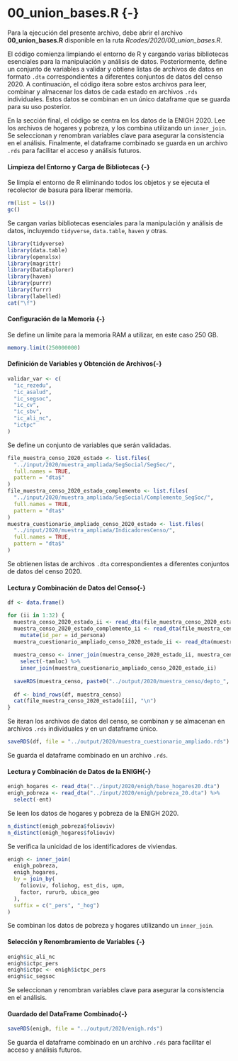 # 00_union_bases.R {-}



Para la ejecución del presente archivo, debe abrir el archivo **00_union_bases.R** disponible en la ruta *Rcodes/2020/00_union_bases.R*.

El código comienza limpiando el entorno de R y cargando varias bibliotecas esenciales para la manipulación y análisis de datos. Posteriormente, define un conjunto de variables a validar y obtiene listas de archivos de datos en formato `.dta` correspondientes a diferentes conjuntos de datos del censo 2020. A continuación, el código itera sobre estos archivos para leer, combinar y almacenar los datos de cada estado en archivos `.rds` individuales. Estos datos se combinan en un único dataframe que se guarda para su uso posterior.

En la sección final, el código se centra en los datos de la ENIGH 2020. Lee los archivos de hogares y pobreza, y los combina utilizando un `inner_join`. Se seleccionan y renombran variables clave para asegurar la consistencia en el análisis. Finalmente, el dataframe combinado se guarda en un archivo `.rds` para facilitar el acceso y análisis futuros.



#### Limpieza del Entorno y Carga de Bibliotecas {-}

Se limpia el entorno de R eliminando todos los objetos y se ejecuta el recolector de basura para liberar memoria.


``` r
rm(list = ls())
gc()
```

Se cargan varias bibliotecas esenciales para la manipulación y análisis de datos, incluyendo `tidyverse`, `data.table`, `haven` y otras.


``` r
library(tidyverse)
library(data.table)
library(openxlsx)
library(magrittr)
library(DataExplorer)
library(haven)
library(purrr)
library(furrr)
library(labelled)
cat("\f")
```


#### Configuración de la Memoria {-}
Se define un límite para la memoria RAM a utilizar, en este caso 250 GB.


``` r
memory.limit(250000000)
```


#### Definición de Variables y Obtención de Archivos{-}


``` r
validar_var <- c(
  "ic_rezedu",
  "ic_asalud",
  "ic_segsoc",
  "ic_cv",
  "ic_sbv",
  "ic_ali_nc",
  "ictpc"
)
```
Se define un conjunto de variables que serán validadas.


``` r
file_muestra_censo_2020_estado <- list.files(
  "../input/2020/muestra_ampliada/SegSocial/SegSoc/",
  full.names = TRUE,
  pattern = "dta$"
)
file_muestra_censo_2020_estado_complemento <- list.files(
  "../input/2020/muestra_ampliada/SegSocial/Complemento_SegSoc/",
  full.names = TRUE,
  pattern = "dta$"
)
muestra_cuestionario_ampliado_censo_2020_estado <- list.files(
  "../input/2020/muestra_ampliada/IndicadoresCenso/",
  full.names = TRUE,
  pattern = "dta$"
)
```
Se obtienen listas de archivos `.dta` correspondientes a diferentes conjuntos de datos del censo 2020.

#### Lectura y Combinación de Datos del Censo{-}


``` r
df <- data.frame()

for (ii in 1:32) {
  muestra_censo_2020_estado_ii <- read_dta(file_muestra_censo_2020_estado[ii])
  muestra_censo_2020_estado_complemento_ii <- read_dta(file_muestra_censo_2020_estado_complemento[ii]) %>%
    mutate(id_per = id_persona)
  muestra_cuestionario_ampliado_censo_2020_estado_ii <- read_dta(muestra_cuestionario_ampliado_censo_2020_estado[ii])
  
  muestra_censo <- inner_join(muestra_censo_2020_estado_ii, muestra_censo_2020_estado_complemento_ii) %>%
    select(-tamloc) %>%
    inner_join(muestra_cuestionario_ampliado_censo_2020_estado_ii)
  
  saveRDS(muestra_censo, paste0("../output/2020/muestra_censo/depto_", ii, ".rds"))
  
  df <- bind_rows(df, muestra_censo)
  cat(file_muestra_censo_2020_estado[ii], "\n")
}
```
Se iteran los archivos de datos del censo, se combinan y se almacenan en archivos `.rds` individuales y en un dataframe único.


``` r
saveRDS(df, file = "../output/2020/muestra_cuestionario_ampliado.rds")
```
Se guarda el dataframe combinado en un archivo `.rds`.



#### Lectura y Combinación de Datos de la ENIGH{-}


``` r
enigh_hogares <- read_dta("../input/2020/enigh/base_hogares20.dta")
enigh_pobreza <- read_dta("../input/2020/enigh/pobreza_20.dta") %>% 
  select(-ent)
```
Se leen los datos de hogares y pobreza de la ENIGH 2020.


``` r
n_distinct(enigh_pobreza$folioviv)
n_distinct(enigh_hogares$folioviv)
```
Se verifica la unicidad de los identificadores de viviendas.


``` r
enigh <- inner_join(
  enigh_pobreza,
  enigh_hogares,
  by = join_by(
    folioviv, foliohog, est_dis, upm,
    factor, rururb, ubica_geo
  ), 
  suffix = c("_pers", "_hog")
)
```
Se combinan los datos de pobreza y hogares utilizando un `inner_join`.

#### Selección y Renombramiento de Variables {-}

``` r
enigh$ic_ali_nc
enigh$ictpc_pers
enigh$ictpc <- enigh$ictpc_pers
enigh$ic_segsoc
```
Se seleccionan y renombran variables clave para asegurar la consistencia en el análisis.

#### Guardado del DataFrame Combinado{-}

``` r
saveRDS(enigh, file = "../output/2020/enigh.rds")
```
Se guarda el dataframe combinado en un archivo `.rds` para facilitar el acceso y análisis futuros.
